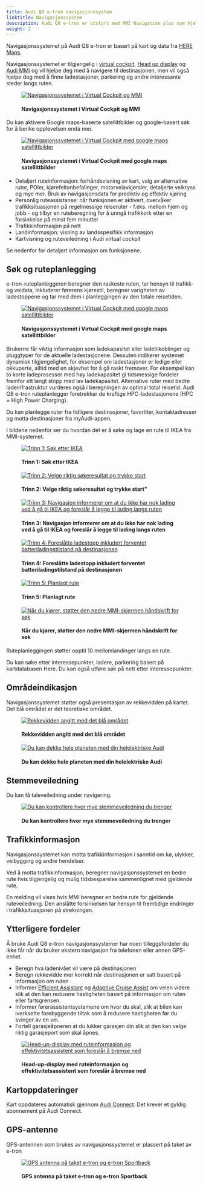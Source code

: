```yaml
---
title: Audi Q8 e-tron navigasjonssystem
linktitle: Navigasjonssystem
description: Audi Q8 e-tron er utstyrt med MMI Navigation plus som hjelper deg å komme frem til destinasjon.
weight: 2
---
```

<!-- markdownlint-disable MD033 -->
Navigasjonssystemet på Audi Q8 e-tron er basert på kart og data fra [HERE Maps](https://www.here.com/strategic-alliances/audi/IVIdemo).

Navigasjonssystemet er tilgjengelig i [virtual cockpit](../virtualcockpit/), [Head up display](../headupdisplay/) og [Audi MMi](../mmi/) og vil hjelpe deg med å navigere til destinasjonen, men vil også hjelpe deg med å finne ladestasjoner, parkering og andre interessante steder langs ruten.

<figure>
    <a href="https://media.electrichasgoneaudi.net/multimedia/models/e-tron/technology/uiandoperations/navigation/navigation.jpg">
        <img src="https://media.electrichasgoneaudi.net/multimedia/models/e-tron/technology/uiandoperations/navigation/navigations.jpg"
        class="img-fluid" alt="Navigasjonssystemet i Virtual Cockpit og MMI" title=Navigasjonssystemet i Virtual Cockpit og MMI">
    </a>
    <figcaption><h4>Navigasjonssystemet i Virtual Cockpit og MMI</h4></figcaption>
</figure>

Du kan aktivere Google maps-baserte satellittbilder og google-basert søk for å berike opplevelsen enda mer.

<figure>
    <a href="https://media.electrichasgoneaudi.net/multimedia/models/e-tron/technology/uiandoperations/navigation/navigation2.jpg">
        <img src="https://media.electrichasgoneaudi.net/multimedia/models/e-tron/technology/uiandoperations/navigation/navigation2s.jpg"
        class="img-fluid" alt="Navigasjonssystemet i Virtual Cockpit med google maps satellittbilder" title="Navigasjonssystemet i Virtual Cockpit med google maps satellittbilder">
    </a>
    <figcaption><h4>Navigasjonssystemet i Virtual Cockpit med google maps satellittbilder</h4></figcaption>
</figure>


- Detaljert ruteinformasjon: forhåndsvisning av kart, valg av alternative ruter, POIer, kjørefeltanbefalinger, motorveiavkjørsler, detaljerte veikryss og mye mer. Bruk av navigasjonsdata for prediktiv og effektiv kjøring
- Personlig ruteassistanse: når funksjonen er aktivert, overvåker trafikksituasjonen på regelmessige reiseruter - f.eks. mellom hjem og jobb - og tilbyr en ruteberegning for å unngå trafikkork etter en forsinkelse på minst fem minutter
- Trafikkinformasjon på nett
- Landinformasjon: visning av landsspesifikk informasjon
- Kartvisning og ruteveiledning i Audi virtual cockpit

Se nedenfor for detaljert informasjon om funksjonene.

## Søk og ruteplanlegging

e-tron-ruteplanleggeren beregner den raskeste ruten, tar hensyn til trafikk- og veidata, inkluderer førerens kjørestil, beregner varigheten av ladestoppene og tar med dem i planleggingen av den totale reisetiden.

<figure>
    <a href="https://media.electrichasgoneaudi.net/multimedia/models/e-tron/technology/uiandoperations/navigation/navigation.jpg">
        <img src="https://media.electrichasgoneaudi.net/multimedia/models/e-tron/technology/uiandoperations/navigation/navigations.jpg"
        class="img-fluid" alt="Navigasjonssystemet i Virtual Cockpit med google maps satellittbilder" title=Navigasjonssystemet i Virtual Cockpit med google maps satellittbilder">
    </a>
    <figcaption><h4>Navigasjonssystemet i Virtual Cockpit med google maps satellittbilder</h4></figcaption>
</figure>

Brukerne får viktig informasjon som ladekapasitet eller ladetilkoblinger og pluggtyper for de aktuelle ladestasjonene. Dessuten indikerer systemet dynamisk tilgjengelighet, for eksempel om ladestasjoner er ledige eller okkuperte, alltid med en skjevhet for å gå raskt fremover. For eksempel kan to korte ladeprosesser med høy ladekapasitet gi tidsmessige fordeler fremfor ett langt stopp med lav ladekapasitet. Alternative ruter med bedre ladeinfrastruktur vurderes også i beregningen av optimal total reisetid. Audi Q8 e-tron ruteplanlegger foretrekker de kraftige HPC-ladestasjonene (HPC = High Power Charging).

Du kan planlegge ruter fra tidligere destinasjoner, favoritter, kontaktadresser og motta destinasjoner fra myAudi-appen.

I bildene nedenfor ser du hvordan det er å søke og lage en rute til IKEA fra MMI-systemet.

<figure>
    <a href="https://media.electrichasgoneaudi.net/multimedia/models/e-tron/technology/uiandoperations/navigation/search1.jpg">
        <img src="https://media.electrichasgoneaudi.net/multimedia/models/e-tron/technology/uiandoperations/navigation/search1s.jpg"
        class="img-fluid" alt="Trinn 1: Søk etter IKEA" title="Trinn 1: Søk etter IKEA">
    </a>
    <figcaption><h4>Trinn 1: Søk etter IKEA</h4></figcaption>
</figure>

<figure>
    <a href="https://media.electrichasgoneaudi.net/multimedia/models/e-tron/technology/uiandoperations/navigation/search2.jpg">
        <img src="https://media.electrichasgoneaudi.net/multimedia/models/e-tron/technology/uiandoperations/navigation/search2s.jpg"
        class="img-fluid" alt="Trinn 2: Velge riktig søkeresultat og trykke start" title="Trinn 2: Velge riktig søkeresultat og trykke start">
    </a>
    <figcaption><h4>Trinn 2: Velge riktig søkeresultat og trykke start"</h4></figcaption>
</figure>

<figure>
    <a href="https://media.electrichasgoneaudi.net/multimedia/models/e-tron/technology/uiandoperations/navigation/search3.jpg">
        <img src="https://media.electrichasgoneaudi.net/multimedia/models/e-tron/technology/uiandoperations/navigation/search3s.jpg"
        class="img-fluid" alt="Trinn 3: Navigasjon informerer om at du ikke har nok lading ved å gå til IKEA og foreslår å legge til lading langs ruten" title="Trinn 3: Navigasjon informerer om at du ikke har nok lading ved å gå til IKEA og foreslår å legge til lading langs ruten">
    </a>
    <figcaption><h4>Trinn 3: Navigasjon informerer om at du ikke har nok lading ved å gå til IKEA og foreslår å legge til lading langs ruten</h4></figcaption>
</figure>

<figure>
    <a href="https://media.electrichasgoneaudi.net/multimedia/models/e-tron/technology/uiandoperations/navigation/search4.jpg">
        <img src="https://media.electrichasgoneaudi.net/multimedia/models/e-tron/technology/uiandoperations/navigation/search4s.jpg"
        class="img-fluid" alt="Trinn 4: Foreslåtte ladestopp inkludert forventet batteriladingstilstand på destinasjonen" title="Trinn 4: Foreslåtte ladestopp inkludert forventet batteriladingstilstand på destinasjonen">
    </a>
    <figcaption><h4>Trinn 4: Foreslåtte ladestopp inkludert forventet batteriladingstilstand på destinasjonen</h4></figcaption>
</figure>

<figure>
    <a href="https://media.electrichasgoneaudi.net/multimedia/models/e-tron/technology/uiandoperations/navigation/search5.jpg">
        <img src="https://media.electrichasgoneaudi.net/multimedia/models/e-tron/technology/uiandoperations/navigation/search5s.jpg"
        class="img-fluid" alt="Trinn 5: Planlagt rute" title="Trinn 5: Planlagt rute">
    </a>
    <figcaption><h4>Trinn 5: Planlagt rute</h4></figcaption>
</figure>

<figure>
    <a href="https://media.electrichasgoneaudi.net/multimedia/models/e-tron/technology/uiandoperations/navigation/search6.jpg">
        <img src="https://media.electrichasgoneaudi.net/multimedia/models/e-tron/technology/uiandoperations/navigation/search6s.jpg"
        class="img-fluid" alt="Når du kjører, støtter den nedre MMI-skjermen håndskrift for søk" title="Når du kjører, støtter den nedre MMI-skjermen håndskrift for søk">
    </a>
    <figcaption><h4>Når du kjører, støtter den nedre MMI-skjermen håndskrift for søk</h4></figcaption>
</figure>

Ruteplanleggingen støtter opptil 10 mellomlandinger langs en rute.

Du kan søke etter interessepunkter, ladere, parkering basert på kartdatabasen Here. Du kan også utføre søk på nett etter interessepunkter.

## Områdeindikasjon

Navigasjonssystemet støtter også presentasjon av rekkevidden på kartet. Det blå området er det teoretiske området.

<figure>
    <a href="https://media.electrichasgoneaudi.net/multimedia/models/e-tron/technology/uiandoperations/navigation/range.jpg">
        <img src="https://media.electrichasgoneaudi.net/multimedia/models/e-tron/technology/uiandoperations/navigation/ranges.jpg"
        class="img-fluid" alt="Rekkevidden angitt med det blå området" title="Rekkevidden angitt med det blå området">
    </a>
    <figcaption><h4>Rekkevidden angitt med det blå området</h4></figcaption>
</figure>

<figure>
    <a href="https://media.electrichasgoneaudi.net/multimedia/models/e-tron/technology/uiandoperations/navigation/planet.jpg">
        <img src="https://media.electrichasgoneaudi.net/multimedia/models/e-tron/technology/uiandoperations/navigation/planets.jpg"
        class="img-fluid" alt="Du kan dekke hele planeten med din helelektriske Audi" title="Du kan dekke hele planeten med din helelektriske Audi">
    </a>
    <figcaption><h4>Du kan dekke hele planeten med din helelektriske Audi</h4></figcaption>
</figure>

## Stemmeveiledning

Du kan få taleveiledning under navigering.

<figure>
    <a href="https://media.electrichasgoneaudi.net/multimedia/models/e-tron/technology/uiandoperations/navigation/voiceguidance.jpg">
        <img src="https://media.electrichasgoneaudi.net/multimedia/models/e-tron/technology/uiandoperations/navigation/voiceguidance.jpg"
        class="img-fluid" alt="Du kan kontrollere hvor mye stemmeveiledning du trenger" title="Du kan kontrollere hvor mye stemmeveiledning du trenger">
    </a>
    <figcaption><h4>Du kan kontrollere hvor mye stemmeveiledning du trenger</h4></figcaption>
</figure>


## Trafikkinformasjon

Navigasjonssystemet kan motta trafikkinformasjon i sanntid om kø, ulykker, veibygging og andre hendelser.

Ved å motta trafikkinformasjon, beregner navigasjonssystemet en bedre rute hvis tilgjengelig og mulig tidsbesparelse sammenlignet med gjeldende rute.

En melding vil vises hvis MMI beregner en bedre rute for gjeldende ruteveiledning. Den anslåtte forsinkelsen tar hensyn til fremtidige endringer i trafikksituasjonen på strekningen.

## Ytterligere fordeler

Å bruke Audi Q8 e-tron navigasjonssystemer har noen tilleggsfordeler du ikke får når du bruker ekstern navigasjon fra telefonen eller annen GPS-enhet.

- Beregn hva ladenivået vil være på destinasjonen
- Beregn rekkevidde mer korrekt når destinasjonen er satt basert på informasjon om ruten
- Informer [Efficient Assistant](/models/e-tron/technology/drivingassistance/predictiveefficiencyassist/) og [Adaptive Cruise Assist](/models/e-tron/technology/drivingassistance/adaptivecruiseassist/) om veien videre slik at den kan redusere hastigheten basert på informasjon om ruten eller fartsgrensen.
- Informer førerassistentsystemene om hvor du skal, slik at bilen kan iverksette forebyggende tiltak som å redusere hastigheten før du svinger av en vei.
- Fortell garasjeåpneren at du lukker garasjen din slik at den kan velge riktig garasjeport som skal åpnes.

<figure>
    <a href="https://media.electrichasgoneaudi.net/multimedia/models/e-tron/technology/uiandoperations/navigation/headup.jpg">
        <img src="https://media.electrichasgoneaudi.net/multimedia/models/e-tron/technology/uiandoperations/navigation/headups.jpg"
        class="img-fluid" alt="Head-up-display med ruteinformasjon og effektivitetsassistent som foreslår å bremse ned" title="Head-up-display med ruteinformasjon og effektivitetsassistent som foreslår å bremse ned">
    </a>
    <figcaption><h4>Head-up-display med ruteinformasjon og effektivitetsassistent som foreslår å bremse ned</h4></figcaption>
</figure>

## Kartoppdateringer

Kart oppdateres automatisk gjennom [Audi Connect](/technology/audiconnect/). Det krever et gyldig abonnement på Audi Connect.

## GPS-antenne

GPS-antennen som brukes av navigasjonssystemet er plassert på taket av e-tron

<figure>
    <a href="https://media.electrichasgoneaudi.net/multimedia/models/e-tron/technology/uiandoperations/navigation/antenna.jpg">
        <img src="https://media.electrichasgoneaudi.net/multimedia/models/e-tron/technology/uiandoperations/navigation/antennas.jpg"
        class="img-fluid" alt="GPS antenna på taket e-tron og e-tron Sportback" title="GPS antenna på taket e-tron og e-tron Sportback">
    </a>
    <figcaption><h4>GPS antenna på taket e-tron og e-tron Sportback</h4></figcaption>
</figure>
